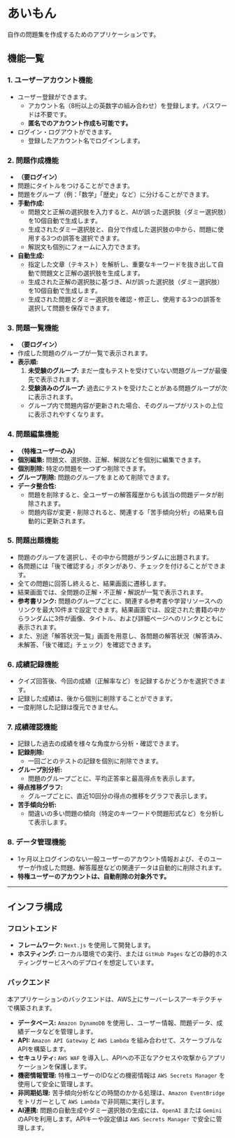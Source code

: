 # あいもん

自作の問題集を作成するためのアプリケーションです。

## 機能一覧

### 1. ユーザーアカウント機能
- ユーザー登録ができます。
    - アカウント名（8桁以上の英数字の組み合わせ）を登録します。パスワードは不要です。
    - **匿名でのアカウント作成も可能です。**
- ログイン・ログアウトができます。
    - 登録したアカウント名でログインします。

### 2. 問題作成機能
- **（要ログイン）**
- 問題にタイトルをつけることができます。
- 問題をグループ（例：「数学」「歴史」など）に分けることができます。
- **手動作成:**
    - 問題文と正解の選択肢を入力すると、AIが誤った選択肢（ダミー選択肢）を10個自動で生成します。
    - 生成されたダミー選択肢と、自分で作成した選択肢の中から、問題に使用する3つの誤答を選択できます。
    - 解説文も個別にフォームに入力できます。
- **自動生成:**
    - 指定した文章（テキスト）を解析し、重要なキーワードを抜き出して自動で問題文と正解の選択肢を生成します。
    - 生成された正解の選択肢に基づき、AIが誤った選択肢（ダミー選択肢）を10個自動で生成します。
    - 生成された問題とダミー選択肢を確認・修正し、使用する3つの誤答を選択して問題を保存できます。

### 3. 問題一覧機能
- **（要ログイン）**
- 作成した問題のグループが一覧で表示されます。
- **表示順:**
    1.  **未受験のグループ:** まだ一度もテストを受けていない問題グループが最優先で表示されます。
    2.  **受験済みのグループ:** 過去にテストを受けたことがある問題グループが次に表示されます。
    - グループ内で問題内容が更新された場合、そのグループがリストの上位に表示されやすくなります。

### 4. 問題編集機能
- **（特権ユーザーのみ）**
- **個別編集:** 問題文、選択肢、正解、解説などを個別に編集できます。
- **個別削除:** 特定の問題を一つずつ削除できます。
- **グループ削除:** 問題のグループをまとめて削除できます。
- **データ整合性:**
    - 問題を削除すると、全ユーザーの解答履歴からも該当の問題データが削除されます。
    - 問題内容が変更・削除されると、関連する「苦手傾向分析」の結果も自動的に更新されます。

### 5. 問題出題機能
- 問題のグループを選択し、その中から問題がランダムに出題されます。
- 各問題には「後で確認する」ボタンがあり、チェックを付けることができます。
- 全ての問題に回答し終えると、結果画面に遷移します。
- 結果画面では、全問題の正解・不正解・解説が一覧で表示されます。
- **参考書リンク:** 問題のグループごとに、関連する参考書や学習リソースへのリンクを最大10件まで設定できます。結果画面では、設定された書籍の中からランダムに3件が画像、タイトル、および詳細ページへのリンクとともに表示されます。
- また、別途「解答状況一覧」画面を用意し、各問題の解答状況（解答済み、未解答、「後で確認」チェック）を確認できます。

### 6. 成績記録機能
- クイズ回答後、今回の成績（正解率など）を記録するかどうかを選択できます。
- 記録した成績は、後から個別に削除することができます。
- 一度削除した記録は復元できません。

### 7. 成績確認機能
- 記録した過去の成績を様々な角度から分析・確認できます。
- **記録削除:**
    - 一回ごとのテストの記録を個別に削除できます。
- **グループ別分析:**
    - 問題のグループごとに、平均正答率と最高得点を表示します。
- **得点推移グラフ:**
    - グループごとに、直近10回分の得点の推移をグラフで表示します。
- **苦手傾向分析:**
    - 間違いの多い問題の傾向（特定のキーワードや問題形式など）を分析して表示します。

### 8. データ管理機能
- 1ヶ月以上ログインのない一般ユーザーのアカウント情報および、そのユーザーが作成した問題、解答履歴などの関連データは自動的に削除されます。
- **特権ユーザーのアカウントは、自動削除の対象外です。**

---

## インフラ構成

### フロントエンド
- **フレームワーク:** `Next.js` を使用して開発します。
- **ホスティング:** ローカル環境での実行、または `GitHub Pages` などの静的ホスティングサービスへのデプロイを想定しています。

### バックエンド
本アプリケーションのバックエンドは、AWS上にサーバーレスアーキテクチャで構築されます。

- **データベース:** `Amazon DynamoDB` を使用し、ユーザー情報、問題データ、成績データなどを管理します。
- **API:** `Amazon API Gateway` と `AWS Lambda` を組み合わせて、スケーラブルなAPIを構築します。
- **セキュリティ:** `AWS WAF` を導入し、APIへの不正なアクセスや攻撃からアプリケーションを保護します。
- **機密情報管理:** 特権ユーザーのIDなどの機密情報は `AWS Secrets Manager` を使用して安全に管理します。
- **非同期処理:** 苦手傾向分析などの時間のかかる処理は、`Amazon EventBridge` をトリガーとして `AWS Lambda` で非同期に実行します。
- **AI連携:** 問題の自動生成やダミー選択肢の生成には、`OpenAI` または `Gemini` のAPIを利用します。APIキーや設定値は `AWS Secrets Manager` で安全に管理します。
